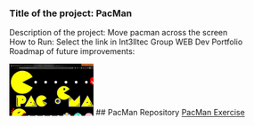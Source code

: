 ### Title of the project: PacMan
Description of the project: Move pacman across the screen <br>
How to Run: Select the link in Int3lltec Group WEB Dev Portfolio <br>
Roadmap of future improvements: <br>

<img src="pacman.png" width="30%" height="30%">
## PacMan Repository
<a href="https://github.com/CenturionTech/pacman">PacMan Exercise </a>
